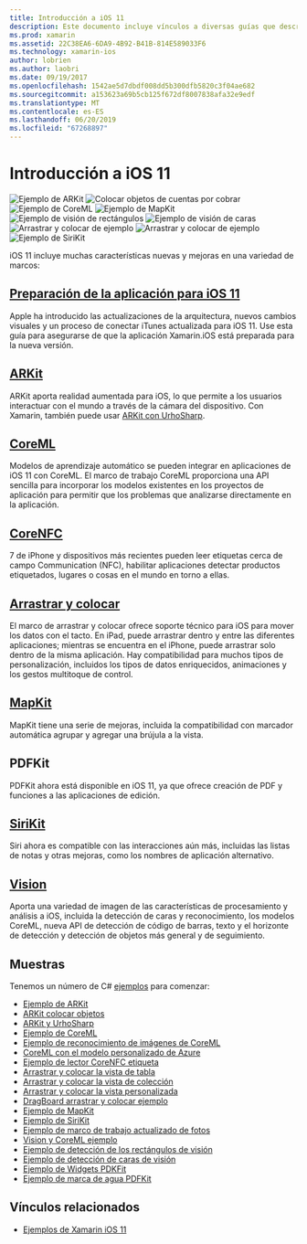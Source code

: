```yaml
---
title: Introducción a iOS 11
description: Este documento incluye vínculos a diversas guías que describen las características de iOS 11, incluidos ARKit CoreML, MapKit, PDFKit, SiriKit, el marco de trabajo de visión y mucho más.
ms.prod: xamarin
ms.assetid: 22C38EA6-6DA9-4B92-B41B-814E589033F6
ms.technology: xamarin-ios
author: lobrien
ms.author: laobri
ms.date: 09/19/2017
ms.openlocfilehash: 1542ae5d7dbdf008dd5b300dfb5820c3f04ae682
ms.sourcegitcommit: a153623a69b5cb125f672df8007838afa32e9edf
ms.translationtype: MT
ms.contentlocale: es-ES
ms.lasthandoff: 06/20/2019
ms.locfileid: "67268897"
---
```

# <a name="introduction-to-ios-11"></a>Introducción a iOS 11

![Ejemplo de ARKit](images/arkit.png) ![Colocar objetos de cuentas por cobrar](images/arkit2.png) ![Ejemplo de CoreML](images/coreml.png) ![Ejemplo de MapKit](images/mapkit.png) ![Ejemplo de visión de rectángulos](images/vision1.png) ![Ejemplo de visión de caras](images/vision2.png) ![Arrastrar y colocar de ejemplo](images/drag-drop.png) ![Arrastrar y colocar de ejemplo](images/drag-drop2.png) ![Ejemplo de SiriKit](images/sirikit.png)

iOS 11 incluye muchas características nuevas y mejoras en una variedad de marcos:

## <a name="preparing-your-app-for-ios-11updating-your-appindexmd"></a>[Preparación de la aplicación para iOS 11](updating-your-app/index.md)

Apple ha introducido las actualizaciones de la arquitectura, nuevos cambios visuales y un proceso de conectar iTunes actualizada para iOS 11. Use esta guía para asegurarse de que la aplicación Xamarin.iOS está preparada para la nueva versión.

## <a name="arkitarkitindexmd"></a>[ARKit](arkit/index.md)

ARKit aporta realidad aumentada para iOS, lo que permite a los usuarios interactuar con el mundo a través de la cámara del dispositivo.
Con Xamarin, también puede usar [ARKit con UrhoSharp](arkit/urhosharp.md).

## <a name="coremlcoremlmd"></a>[CoreML](coreml.md)

Modelos de aprendizaje automático se pueden integrar en aplicaciones de iOS 11 con CoreML. El marco de trabajo CoreML proporciona una API sencilla para incorporar los modelos existentes en los proyectos de aplicación para permitir que los problemas que analizarse directamente en la aplicación.

## <a name="corenfccorenfcmd"></a>[CoreNFC](corenfc.md)

7 de iPhone y dispositivos más recientes pueden leer etiquetas cerca de campo Communication (NFC), habilitar aplicaciones detectar productos etiquetados, lugares o cosas en el mundo en torno a ellas.

## <a name="drag-and-dropdrag-and-dropmd"></a>[Arrastrar y colocar](drag-and-drop.md)

El marco de arrastrar y colocar ofrece soporte técnico para iOS para mover los datos con el tacto. En iPad, puede arrastrar dentro y entre las diferentes aplicaciones; mientras se encuentra en el iPhone, puede arrastrar solo dentro de la misma aplicación. Hay compatibilidad para muchos tipos de personalización, incluidos los tipos de datos enriquecidos, animaciones y los gestos multitoque de control.

## <a name="mapkitmapkitmd"></a>[MapKit](mapkit.md)

MapKit tiene una serie de mejoras, incluida la compatibilidad con marcador automática agrupar y agregar una brújula a la vista.

## <a name="pdfkit"></a>PDFKit

PDFKit ahora está disponible en iOS 11, ya que ofrece creación de PDF y funciones a las aplicaciones de edición.

## <a name="sirikitsirikitmd"></a>[SiriKit](sirikit.md)

Siri ahora es compatible con las interacciones aún más, incluidas las listas de notas y otras mejoras, como los nombres de aplicación alternativo.

## <a name="visionvisionmd"></a>[Vision](vision.md)

Aporta una variedad de imagen de las características de procesamiento y análisis a iOS, incluida la detección de caras y reconocimiento, los modelos CoreML, nueva API de detección de código de barras, texto y el horizonte de detección y detección de objetos más general y de seguimiento.

## <a name="samples"></a>Muestras

Tenemos un número de C# [ejemplos](https://developer.xamarin.com/samples/ios/iOS11/) para comenzar:

* [Ejemplo de ARKit](https://developer.xamarin.com/samples/monotouch/ios11/ARKitSample/)
* [ARKit colocar objetos](https://developer.xamarin.com/samples/monotouch/ios11/ARKitPlacingObjects/)
* [ARKit y UrhoSharp](arkit/urhosharp.md)
* [Ejemplo de CoreML](https://developer.xamarin.com/samples/monotouch/ios11/CoreML)
* [Ejemplo de reconocimiento de imágenes de CoreML](https://developer.xamarin.com/samples/monotouch/ios11/CoreMLImageRecognition)
* [CoreML con el modelo personalizado de Azure](https://developer.xamarin.com/samples/monotouch/ios11/CoreMLAzureModel)
* [Ejemplo de lector CoreNFC etiqueta](https://developer.xamarin.com/samples/monotouch/ios11/NFCTagReader/)
* [Arrastrar y colocar la vista de tabla](https://developer.xamarin.com/samples/monotouch/ios11/DragAndDropTableView)
* [Arrastrar y colocar la vista de colección](https://developer.xamarin.com/samples/monotouch/ios11/DragAndDropCollectionView)
* [Arrastrar y colocar la vista personalizada](https://developer.xamarin.com/samples/monotouch/ios11/DragAndDropCustomView)
* [DragBoard arrastrar y colocar ejemplo](https://developer.xamarin.com/samples/monotouch/ios11/DragAndDropDragBoard)
* [Ejemplo de MapKit](https://developer.xamarin.com/samples/monotouch/ios11/MapKitSample)
* [Ejemplo de SiriKit](https://developer.xamarin.com/samples/monotouch/ios11/SiriKitSample/)
* [Ejemplo de marco de trabajo actualizado de fotos](https://developer.xamarin.com/samples/monotouch/ios11/SamplePhotoApp/)
* [Vision y CoreML ejemplo](https://developer.xamarin.com/samples/monotouch/ios11/CoreMLVision)
* [Ejemplo de detección de los rectángulos de visión](https://developer.xamarin.com/samples/monotouch/ios11/VisionRects)
* [Ejemplo de detección de caras de visión](https://developer.xamarin.com/samples/monotouch/ios11/VisionFaces)
* [Ejemplo de Widgets PDKFit](https://developer.xamarin.com/samples/monotouch/ios11/PDFAnnotationWidgetsAdvanced)
* [Ejemplo de marca de agua PDFKit](https://developer.xamarin.com/samples/monotouch/ios11/PDFDocumentWatermark)

## <a name="related-links"></a>Vínculos relacionados

- [Ejemplos de Xamarin iOS 11](https://developer.xamarin.com/samples/ios/iOS11/)